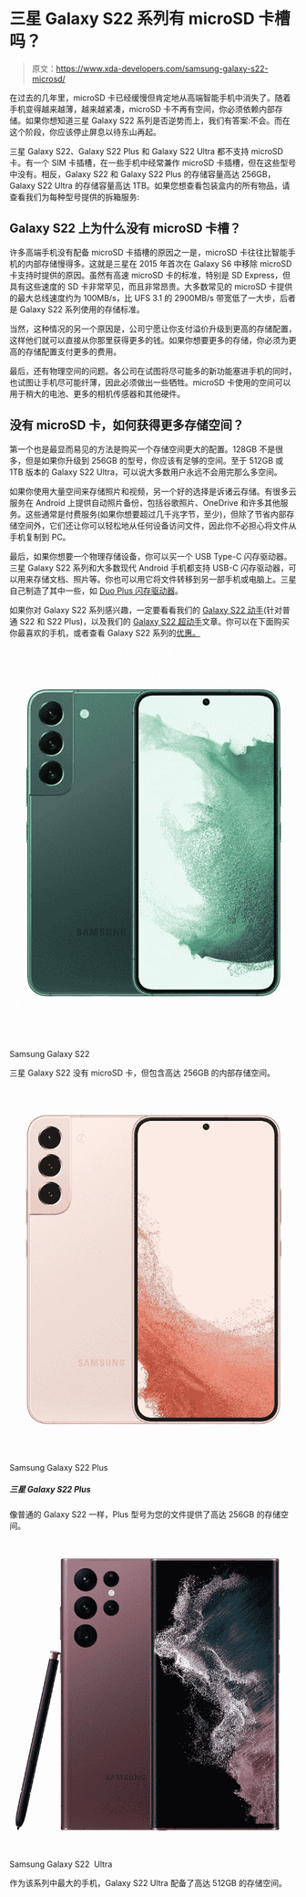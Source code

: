# 三星 Galaxy S22 系列有 microSD 卡槽吗？

> 原文：<https://www.xda-developers.com/samsung-galaxy-s22-microsd/>

在过去的几年里，microSD 卡已经缓慢但肯定地从高端智能手机中消失了。随着手机变得越来越薄，越来越紧凑，microSD 卡不再有空间，你必须依赖内部存储。如果你想知道三星 Galaxy S22 系列是否逆势而上，我们有答案:不会。而在这个阶段，你应该停止屏息以待东山再起。

三星 Galaxy S22、Galaxy S22 Plus 和 Galaxy S22 Ultra 都不支持 microSD 卡。有一个 SIM 卡插槽，在一些手机中经常兼作 microSD 卡插槽，但在这些型号中没有。相反，Galaxy S22 和 Galaxy S22 Plus 的存储容量高达 256GB，Galaxy S22 Ultra 的存储容量高达 1TB。如果您想查看包装盒内的所有物品，请查看我们为每种型号提供的拆箱服务:

## Galaxy S22 上为什么没有 microSD 卡槽？

许多高端手机没有配备 microSD 卡插槽的原因之一是，microSD 卡往往比智能手机的内部存储慢得多。这就是三星在 2015 年首次在 Galaxy S6 中移除 microSD 卡支持时提供的原因。虽然有高速 microSD 卡的标准，特别是 SD Express，但具有这些速度的 SD 卡非常罕见，而且非常昂贵。大多数常见的 microSD 卡提供的最大总线速度约为 100MB/s，比 UFS 3.1 的 2900MB/s 带宽低了一大步，后者是 Galaxy S22 系列使用的存储标准。

当然，这种情况的另一个原因是，公司宁愿让你支付溢价升级到更高的存储配置，这样他们就可以直接从你那里获得更多的钱。如果你想要更多的存储，你必须为更高的存储配置支付更多的费用。

最后，还有物理空间的问题。各公司在试图将尽可能多的新功能塞进手机的同时，也试图让手机尽可能纤薄，因此必须做出一些牺牲。microSD 卡使用的空间可以用于稍大的电池、更多的相机传感器和其他硬件。

## 没有 microSD 卡，如何获得更多存储空间？

第一个也是最显而易见的方法是购买一个存储空间更大的配置。128GB 不是很多，但是如果你升级到 256GB 的型号，你应该有足够的空间。至于 512GB 或 1TB 版本的 Galaxy S22 Ultra，可以说大多数用户永远不会用完那么多空间。

如果你使用大量空间来存储照片和视频，另一个好的选择是诉诸云存储。有很多云服务在 Android 上提供自动照片备份，包括谷歌照片、OneDrive 和许多其他服务。这些通常是付费服务(如果你想要超过几千兆字节，至少)，但除了节省内部存储空间外，它们还让你可以轻松地从任何设备访问文件，因此你不必担心将文件从手机复制到 PC。

最后，如果你想要一个物理存储设备，你可以买一个 USB Type-C 闪存驱动器。三星 Galaxy S22 系列和大多数现代 Android 手机都支持 USB-C 闪存驱动器，可以用来存储文档、照片等。你也可以用它将文件转移到另一部手机或电脑上。三星自己制造了其中一些，如 [Duo Plus 闪存驱动器](https://shop-links.co/1765496531774658503?u1=63f5acb0-0700-4245-9389-a350bf474e84)。

如果你对 Galaxy S22 系列感兴趣，一定要看看我们的 [Galaxy S22 动手](https://www.xda-developers.com/samsung-galaxy-s22-hands-on/)(针对普通 S22 和 S22 Plus)，以及我们的 [Galaxy S22 超动手](https://www.xda-developers.com/samsung-galaxy-s22-ultra-hands-on/)文章。你可以在下面购买你最喜欢的手机，或者查看 Galaxy S22 系列的[优惠。](https://www.xda-developers.com/best-samsung-galaxy-s22-deals/)

 <picture>![The vanilla Galaxy S22 offers powerful, flagship-level hardware in a compact package.](img/704caf448897c4cc21eb33ea04eececf.png)</picture> 

Samsung Galaxy S22

三星 Galaxy S22 没有 microSD 卡，但包含高达 256GB 的内部存储空间。

 <picture>![The Galaxy S22 Plus has a larger 4,5000mAh battery, and it supports 15W wireless charging.](img/2b6ba4ab9129d27fc50e575207b4dc61.png)</picture> 

Samsung Galaxy S22 Plus

##### 三星 Galaxy S22 Plus

像普通的 Galaxy S22 一样，Plus 型号为您的文件提供了高达 256GB 的存储空间。

 <picture>![The Galaxy S22 Ultra has an even bigger 5,000mAh battery and it supports 15W wireless charging.](img/5fa0decfdccca6f3403821fdeed75792.png)</picture> 

Samsung Galaxy S22  Ultra

作为该系列中最大的手机，Galaxy S22 Ultra 配备了高达 512GB 的存储空间。